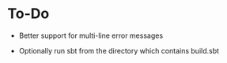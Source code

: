 
To-Do
=====

* Better support for multi-line error messages

* Optionally run sbt from the directory which contains build.sbt

